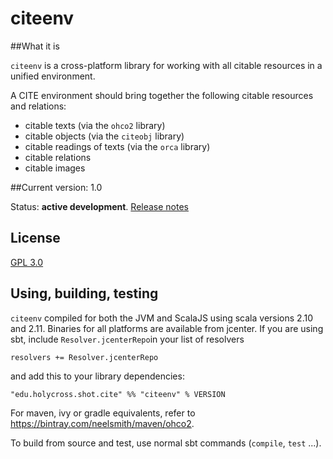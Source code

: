 # citeenv

##What it is

`citeenv` is a cross-platform library for working with all citable resources in a unified environment.

A CITE environment should bring together the following citable resources and relations:

- citable texts (via the `ohco2` library)
- citable objects (via the `citeobj` library)
- citable readings of texts (via the `orca`  library)
- citable relations
- citable images



##Current version: 1.0

Status:  **active development**. [Release notes](releases.md)

## License

[GPL 3.0](https://opensource.org/licenses/gpl-3.0.html)

## Using, building, testing

`citeenv` compiled for both the JVM and ScalaJS using scala versions 2.10 and 2.11.  Binaries for all platforms are available from jcenter.  If you are using sbt, include `Resolver.jcenterRepo`in your list of resolvers

    resolvers += Resolver.jcenterRepo

and  add this to your library dependencies:

    "edu.holycross.shot.cite" %% "citeenv" % VERSION

For maven, ivy or gradle equivalents, refer to <https://bintray.com/neelsmith/maven/ohco2>.



To build from source and test, use normal sbt commands (`compile`, `test` ...).
